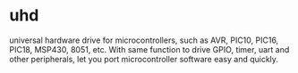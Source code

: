 # uhd
universal hardware drive for microcontrollers, such as AVR, PIC10, PIC16, PIC18, MSP430, 8051, etc. With same function to drive GPIO, timer, uart and other peripherals, let you port microcontroller software easy and quickly.
